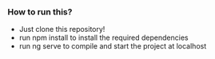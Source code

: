 

### How to run this? ###

* Just clone this repository!
* run npm install to install the required dependencies
* run ng serve to compile and start the project at localhost

